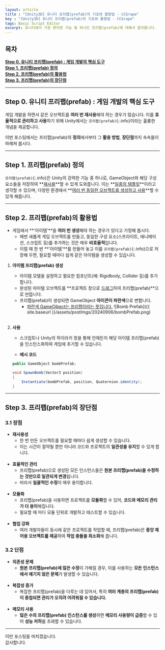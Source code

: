 ```yaml
---
layout: article 
title : "[Unity3D] 유니티 프리팹(prefab)의 기초와 활용법 - CCGrape"
key : "[Unity3D] 유니티 프리팹(prefab)의 기초와 활용법 - CCGrape"
tags: Basic Script Editor
excerpt: 유니티에서 가장 편리한 기능 중 하나인 프리팹(prefab)에 대해서 알아봅니다.
---
```


## 목차
**[Step 0. 유니티 프리팹(prefab) : 게임 개발의 핵심 도구](#step-0-유니티-프리팹prefab--게임-개발의-핵심-도구)**      
**[Step 1. 프리팹(prefab) 정의](#step-1-프리팹prefab-정의)**        
**[Step 2. 프리팹(prefab)의 활용법](#step-2-프리팹prefab의-활용법)**    
**[Step 3. 프리팹(prefab)의 장단점](#step-3-프리팹prefab의-장단점)**    

---
## Step 0. 유니티 프리팹(prefab) : 게임 개발의 핵심 도구

게임 개발을 하면서 같은 오브젝트를 **여러 번 재사용**해야 하는 경우가 많습니다. 
이를 **효율적으로 관리하고 사용**하기 위해 Unity에서는 `프리팹(prefab)`{:.info}이라는 훌륭한 개념을 제공합니다. 

이번 포스팅에서는 프리팹(prefab)의 **정의**에서부터 그 **활용 방법**, **장단점**까지 속속들이 파헤쳐 봅시다.

---
## Step 1. 프리팹(prefab) 정의

`프리팹(prefab)`{:.info}은 Unity의 강력한 기능 중 하나로, GameObject와 해당 구성 요소들을 저장하여 **<u>재사용</u>**할 수 있게 도와줍니다. 
이는 **<u>일종의 템플릿</u>**이라고 생각할 수 있으며, 다양한 환경에서 **<u>여러 번 동일한 오브젝트를 생성하고 사용</u>**할 수 있게 해줍니다.

---
## Step 2. 프리팹(prefab)의 활용법 

- 게임에서 **'아이템'**을 **여러 번 생성**해야 하는 경우가 있다고 가정해 봅시다. 
    - 매번 새롭게 게임 오브젝트를 만들고, 동일한 구성 요소(스프라이트, 애니메이션, 스크립트 등)를 추가하는 것은 매우 **비효율적**입니다. 
    - 이럴 때 한 번 **'아이템'**를 만들어 놓고 이를 `프리팹(prefab)`{:.info}으로 저장해 두면, 필요할 때마다 쉽게 같은 아이템을 생성할 수 있습니다.

1. **아이템 프리팹(prefab) 생성**
    - 아이템 모델을 설정하고 필요한 컴포넌트(예: Rigidbody, Collider 등)를 추가합니다.
    - 완성된 아이템 오브젝트를 **프로젝트 창으로 <u>드래그</u>하여 프리팹(prefab)**으로 만듭니다.
    - 프리팹(prefab)이 생성되면 GameObject **아이콘이 파란색**으로 변합니다.
        - <u>파란색 GameOjbect는 프리팹이라는 뜻입니다.</u>
    ![Bomb Prefab]({{ site.baseurl }}/assets/postImgs/20240906/bombPrefab.png)      
    <br/>

2. **사용**
    - 스크립트나 Unity의 하이라키 창을 통해 언제든지 해당 아이템 프리팹(prefab)을 인스턴스화하여 게임에 추가할 수 있습니다.

    - **예시 코드**     

    ```csharp
    public GameObject bombPrefab;

    void SpawnBomb(Vector3 position)
    {
        Instantiate(bombPrefab, position, Quaternion.identity);
    }
    ```

---
## Step 3. 프리팹(prefab)의 장단점

### 3.1 장점 
- **재사용성**
    - 한 번 만든 오브젝트를 필요할 때마다 쉽게 생성할 수 있습니다. 
    - 이는 시간이 절약될 뿐만 아니라 코드와 프로젝트의 **일관성을 유지**할 수 있게 합니다.      
    <br/>
- **효율적인 관리**
    - 프리팹(prefab)으로 생성된 모든 인스턴스들은 **원본 프리팹(prefab)을 수정하는 것만으로 일관되게 변경**됩니다. 
    - 따라서 **일괄적인 수정**이 매우 용이합니다.   
    <br/>
- **모듈화**
    - 프리팹(prefab)을 사용하면 프로젝트를 **모듈화**할 수 있어, **코드와 메모리 관리가 더 용이**해집니다. 
    - 필요할 때 마다 모듈 단위로 개발하고 테스트할 수 있습니다.     
    <br/>
- **협업 강화**
    - 여러 개발자들이 동시에 같은 프로젝트를 작업할 때, 프리팹(prefab)은 **중앙 제어용 오브젝트를 제공**하여 **작업 충돌을 최소화**해 줍니다.

### 3.2 단점
- **의존성 문제**
    - **원본 프리팹(prefab)에 많은 수정**이 가해질 경우, 이를 사용하는 **모든 인스턴스에서 예기치 않은 문제**가 발생할 수 있습니다.     
    <br/>
- **복잡성 증가**
    - 복잡한 프리팹(prefab)을 다루는 데 있어서, 특히 **여러 계층의 프리팹(prefab)이 중첩되면 관리가 오히려 어려워질 수 있습니다.**      
    <br/>
- **메모리 사용**
    - **많은 수의 프리팹(prefab) 인스턴스를 생성**하면 **메모리 사용량이 급증**할 수 있어 **성능 저하**를 초래할 수 있습니다.

---
이만 포스팅을 마치겠습니다.     
감사합니다.